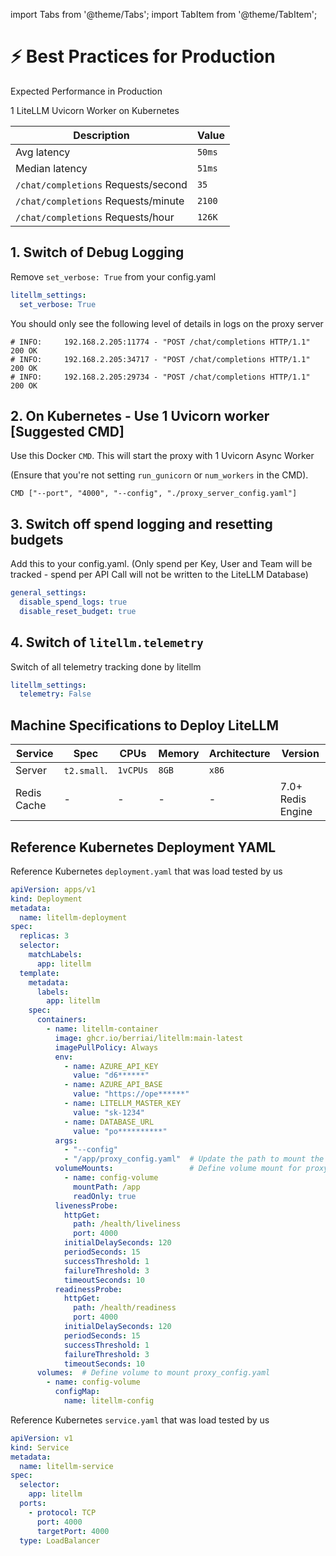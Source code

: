 import Tabs from '@theme/Tabs';
import TabItem from '@theme/TabItem';

# ⚡ Best Practices for Production

Expected Performance in Production

1 LiteLLM Uvicorn Worker on Kubernetes

| Description | Value |
|--------------|-------|
| Avg latency | `50ms` |
| Median latency | `51ms` |
| `/chat/completions` Requests/second | `35` |
| `/chat/completions` Requests/minute | `2100` |
| `/chat/completions` Requests/hour | `126K` |


## 1. Switch of Debug Logging

Remove `set_verbose: True` from your config.yaml
```yaml
litellm_settings:
  set_verbose: True
```

You should only see the following level of details in logs on the proxy server
```shell
# INFO:     192.168.2.205:11774 - "POST /chat/completions HTTP/1.1" 200 OK
# INFO:     192.168.2.205:34717 - "POST /chat/completions HTTP/1.1" 200 OK
# INFO:     192.168.2.205:29734 - "POST /chat/completions HTTP/1.1" 200 OK
```

## 2. On Kubernetes - Use 1 Uvicorn worker [Suggested CMD]

Use this Docker `CMD`. This will start the proxy with 1 Uvicorn Async Worker

(Ensure that you're not setting `run_gunicorn` or `num_workers` in the CMD). 
```shell
CMD ["--port", "4000", "--config", "./proxy_server_config.yaml"]
```

## 3. Switch off spend logging and resetting budgets

Add this to your config.yaml. (Only spend per Key, User and Team will be tracked - spend per API Call will not be written to the LiteLLM Database)
```yaml
general_settings:
  disable_spend_logs: true
  disable_reset_budget: true
```

## 4. Switch of `litellm.telemetry`

Switch of all telemetry tracking done by litellm

```yaml
litellm_settings:
  telemetry: False
```

## Machine Specifications to Deploy LiteLLM

| Service | Spec | CPUs | Memory | Architecture | Version|
| --- | --- | --- | --- | --- | --- | 
| Server | `t2.small`. | `1vCPUs` | `8GB` | `x86` |
| Redis Cache | - | - | - | - | 7.0+ Redis Engine|


## Reference Kubernetes Deployment YAML

Reference Kubernetes `deployment.yaml` that was load tested by us

```yaml
apiVersion: apps/v1
kind: Deployment
metadata:
  name: litellm-deployment
spec:
  replicas: 3
  selector:
    matchLabels:
      app: litellm
  template:
    metadata:
      labels:
        app: litellm
    spec:
      containers:
        - name: litellm-container
          image: ghcr.io/berriai/litellm:main-latest
          imagePullPolicy: Always
          env:
            - name: AZURE_API_KEY
              value: "d6******"
            - name: AZURE_API_BASE
              value: "https://ope******"
            - name: LITELLM_MASTER_KEY
              value: "sk-1234"
            - name: DATABASE_URL
              value: "po**********"
          args:
            - "--config"
            - "/app/proxy_config.yaml"  # Update the path to mount the config file
          volumeMounts:                 # Define volume mount for proxy_config.yaml
            - name: config-volume
              mountPath: /app
              readOnly: true
          livenessProbe:
            httpGet:
              path: /health/liveliness
              port: 4000
            initialDelaySeconds: 120
            periodSeconds: 15
            successThreshold: 1
            failureThreshold: 3
            timeoutSeconds: 10
          readinessProbe:
            httpGet:
              path: /health/readiness
              port: 4000
            initialDelaySeconds: 120
            periodSeconds: 15
            successThreshold: 1
            failureThreshold: 3
            timeoutSeconds: 10
      volumes:  # Define volume to mount proxy_config.yaml
        - name: config-volume
          configMap:
            name: litellm-config  

```


Reference Kubernetes `service.yaml` that was load tested by us
```yaml
apiVersion: v1
kind: Service
metadata:
  name: litellm-service
spec:
  selector:
    app: litellm
  ports:
    - protocol: TCP
      port: 4000
      targetPort: 4000
  type: LoadBalancer
```
